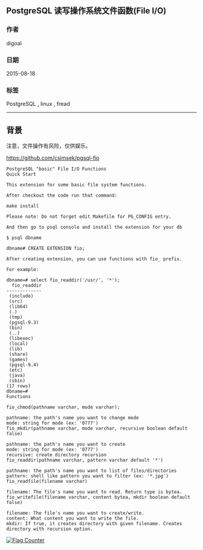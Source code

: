 ## PostgreSQL 读写操作系统文件函数(File I/O)  
                                                                 
### 作者                                                
digoal                                                
                                                
### 日期                                                 
2015-08-18                                          
                                                  
### 标签                                                
PostgreSQL , linux , fread    
                                                            
----                                                            
                                                             
## 背景                                                 
注意，文件操作有风险，仅供娱乐。  
  
https://github.com/csimsek/pgsql-fio  
  
```  
PostgreSQL "basic" File I/O Functions  
Quick Start  
  
This extension for some basic file system functions.  
  
After checkout the code run that command:  
  
make install  
  
Please note: Do not forget edit Makefile for PG_CONFIG entry.  
  
And then go to psql console and install the extension for your db  
  
$ psql dbname  
  
dbname# CREATE EXTENSION fio;  
  
After creating extension, you can use functions with fio_ prefix.  
  
For example:  
  
dbname=# select fio_readdir('/usr/', '*');  
  fio_readdir   
-------------  
 (include)  
 (src)  
 (lib64)  
 (.)  
 (tmp)  
 (pgsql-9.3)  
 (bin)  
 (..)  
 (libexec)  
 (local)  
 (lib)  
 (share)  
 (games)  
 (pgsql-9.4)  
 (etc)  
 (java)  
 (sbin)  
(17 rows)  
dbname=#   
Functions  
  
fio_chmod(pathname varchar, mode varchar);  
  
pathname: the path's name you want to change mode  
mode: string for mode (ex: '0777')  
fio_mkdir(pathname varchar, mode varchar, recursive boolean default false)  
  
pathname: the path's name you want to create  
mode: string for mode (ex: '0777')  
recursive: create directory recursion  
fio_readdir(pathname varchar, pattern varchar default '*')  
  
pathname: the path's name you want to list of files/directories  
pattern: shell like pattern you want to filter (ex: '*.jpg')  
fio_readfile(filename varchar)  
  
filename: The file's name you want to read. Return type is bytea.  
fio_writefile(filename varchar, content bytea, mkdir boolean default false)  
  
filename: The file's name you want to create/write.  
content: What content you want to write the file.  
mkdir: If true, it creates directory with given filename. Creates directory with recursion option.  
```  
  
<a rel="nofollow" href="http://info.flagcounter.com/h9V1"  ><img src="http://s03.flagcounter.com/count/h9V1/bg_FFFFFF/txt_000000/border_CCCCCC/columns_2/maxflags_12/viewers_0/labels_0/pageviews_0/flags_0/"  alt="Flag Counter"  border="0"  ></a>  
  
